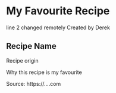 # My Favourite Recipe
line 2 changed remotely
Created by Derek

## Recipe Name

Recipe origin

Why this recipe is my favourite

Source: https://....com
